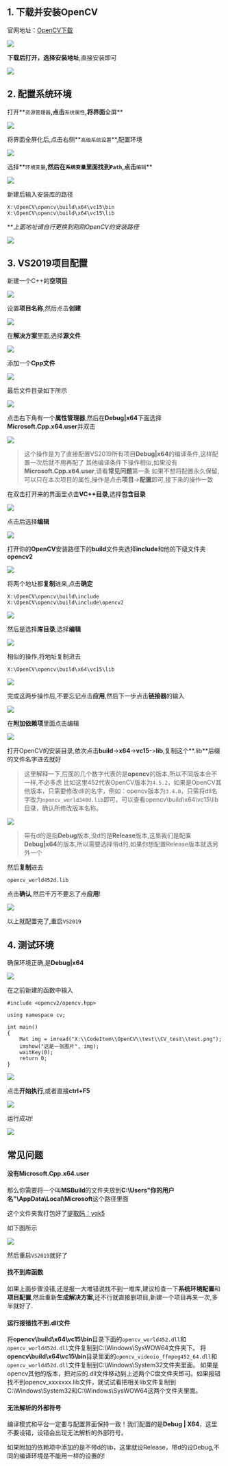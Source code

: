 ## 1. 下载并安装OpenCV

官网地址：[OpenCV下载](https://opencv.org/releases/)

![](https://cdn.nlark.com/yuque/0/2021/png/2050896/1624438402757-94f02a76-89d0-4884-98ca-1b0f266e8ce6.png#align=left&display=inline&height=414&margin=%5Bobject%20Object%5D&originHeight=827&originWidth=992&size=0&status=done&style=none&width=496)

**下载后打开，选择安装地址**,直接安装即可

![](https://cdn.nlark.com/yuque/0/2021/png/2050896/1624438402771-acdca396-e4dc-4fc7-866f-e34f8467ecfb.png#align=left&display=inline&height=218&margin=%5Bobject%20Object%5D&originHeight=436&originWidth=856&size=0&status=done&style=none&width=428)

## 2. 配置系统环境

打开**`资源管理器`**,点击**`系统属性`**,将界面**全屏**

![](https://cdn.nlark.com/yuque/0/2021/png/2050896/1624438402766-c5163f44-20ba-47eb-9f12-6d0ed8c11bb1.png#align=left&display=inline&height=423&margin=%5Bobject%20Object%5D&originHeight=564&originWidth=906&size=0&status=done&style=none&width=680)

将界面全屏化后,点击右侧**`高级系统设置`**,配置环境

![](https://cdn.nlark.com/yuque/0/2021/png/2050896/1624438402779-82365a64-510a-4c09-8fe6-ccc14e969795.png#align=left&display=inline&height=978&margin=%5Bobject%20Object%5D&originHeight=978&originWidth=1854&size=0&status=done&style=none&width=1854)

选择**`环境变量`**,然后在`系统变量`里面找到`Path`,点击**`编辑`**

![](https://cdn.nlark.com/yuque/0/2021/png/2050896/1624438402786-f253ac3d-fa4f-4b3b-a9b0-804dd848ec12.png#align=left&display=inline&height=445&margin=%5Bobject%20Object%5D&originHeight=593&originWidth=1075&size=0&status=done&style=none&width=806)

新建后输入安装库的路径

```
X:\OpenCV\opencv\build\x64\vc15\bin
X:\OpenCV\opencv\build\x64\vc15\lib
```

**_上面地址请自行更换到刚刚OpenCV的安装路径_

![](https://cdn.nlark.com/yuque/0/2021/png/2050896/1624438402780-cb6ad872-295e-46f5-bd34-70dd4c2307be.png#align=left&display=inline&height=570&margin=%5Bobject%20Object%5D&originHeight=570&originWidth=541&size=0&status=done&style=none&width=541)

## 3. VS2019项目配置

新建一个C++的**空项目**

![](https://cdn.nlark.com/yuque/0/2021/png/2050896/1624438402796-b1de32b2-e7b0-4906-b7e7-6db23f1a0baa.png#align=left&display=inline&height=569&margin=%5Bobject%20Object%5D&originHeight=759&originWidth=1440&size=0&status=done&style=none&width=1080)

设置**项目名称**,然后点击**创建**

![](https://cdn.nlark.com/yuque/0/2021/png/2050896/1624438402833-3da59e6a-6b00-4a9b-95ff-9dd4f436187c.png#align=left&display=inline&height=553&margin=%5Bobject%20Object%5D&originHeight=737&originWidth=1396&size=0&status=done&style=none&width=1047)

在**解决方案**里面,选择**源文件**

![](https://cdn.nlark.com/yuque/0/2021/png/2050896/1624438402773-d6b46702-6241-4d3b-a4a8-e4c44f715574.png#align=left&display=inline&height=287&margin=%5Bobject%20Object%5D&originHeight=287&originWidth=996&size=0&status=done&style=none&width=996)

添加一个**Cpp文件**

![](https://cdn.nlark.com/yuque/0/2021/png/2050896/1624438402796-98324d5f-f1b1-4ba1-86f8-8a26e8f808d3.png#align=left&display=inline&height=660&margin=%5Bobject%20Object%5D&originHeight=660&originWidth=955&size=0&status=done&style=none&width=955)

最后文件目录如下所示

![](https://cdn.nlark.com/yuque/0/2021/png/2050896/1624438402815-2fa8bd1b-3cae-4e12-97b6-8fbdf264915e.png#align=left&display=inline&height=182&margin=%5Bobject%20Object%5D&originHeight=182&originWidth=338&size=0&status=done&style=none&width=338)

点击右下角有一个**属性管理器**,然后在**Debug|x64**下面选择**Microsoft.Cpp.x64.user**并双击

![](https://cdn.nlark.com/yuque/0/2021/png/2050896/1624438402829-636acb4e-6bb1-4671-8990-3580acff7850.png#align=left&display=inline&height=955&margin=%5Bobject%20Object%5D&originHeight=955&originWidth=378&size=0&status=done&style=none&width=378)

> 这个操作是为了直接配置VS2019所有项目**Debug|x64**的编译条件,这样配置一次后就不用再配了
> 其他编译条件下操作相似,如果没有**Microsoft.Cpp.x64.user**,请看**常见问题**第一条
> 如果不想将配置永久保留,可以只在本次项目的属性,操作是点击**项目**->**配置**即可,接下来的操作一致


在双击打开来的界面里点击**VC++目录**,选择**包含目录**

![](https://cdn.nlark.com/yuque/0/2021/png/2050896/1624438402809-1fbfe56c-6c54-403a-a47b-bf553f5cfc68.png#align=left&display=inline&height=555&margin=%5Bobject%20Object%5D&originHeight=555&originWidth=960&size=0&status=done&style=none&width=960)

点击后选择**编辑**

![](https://cdn.nlark.com/yuque/0/2021/png/2050896/1624438402874-0a214678-7d2b-4df7-aede-199eaf35e67c.png#align=left&display=inline&height=259&margin=%5Bobject%20Object%5D&originHeight=259&originWidth=774&size=0&status=done&style=none&width=774)

打开你的**OpenCV**安装路径下的**build**文件夹选择**include**和他的下级文件夹**opencv2**

![](https://cdn.nlark.com/yuque/0/2021/png/2050896/1624438402808-94ec23bb-87e7-4d58-a454-5fe968d96071.png#align=left&display=inline&height=573&margin=%5Bobject%20Object%5D&originHeight=573&originWidth=914&size=0&status=done&style=none&width=914)

将两个地址都**复制**进来,点击**确定**

```
X:\OpenCV\opencv\build\include
X:\OpenCV\opencv\build\include\opencv2
```

![](https://cdn.nlark.com/yuque/0/2021/png/2050896/1624438402823-19f3e431-e325-4add-82cc-bac2783cb876.png#align=left&display=inline&height=656&margin=%5Bobject%20Object%5D&originHeight=656&originWidth=436&size=0&status=done&style=none&width=436)

然后是选择**库目录**,选择**编辑**

![](https://cdn.nlark.com/yuque/0/2021/png/2050896/1624438402828-15f4718a-41b9-4e18-91fb-65ed64a611f6.png#align=left&display=inline&height=555&margin=%5Bobject%20Object%5D&originHeight=555&originWidth=960&size=0&status=done&style=none&width=960)

相似的操作,将地址复制进去

```
X:\OpenCV\opencv\build\x64\vc15\lib
```

![](https://cdn.nlark.com/yuque/0/2021/png/2050896/1624438402836-74ac84c2-d895-4a3c-bf3c-8f203a7ad463.png#align=left&display=inline&height=656&margin=%5Bobject%20Object%5D&originHeight=656&originWidth=436&size=0&status=done&style=none&width=436)

完成这两步操作后,不要忘记点击**应用**,然后下一步点击**链接器**的输入

![](https://cdn.nlark.com/yuque/0/2021/png/2050896/1624438402841-6474503e-93ae-4dd4-b9ee-958c273ab021.png#align=left&display=inline&height=555&margin=%5Bobject%20Object%5D&originHeight=555&originWidth=960&size=0&status=done&style=none&width=960)

在**附加依赖项**里面点击编辑

![](https://cdn.nlark.com/yuque/0/2021/png/2050896/1624438402871-8afdff29-a321-4a84-ac54-e16add7c908c.png#align=left&display=inline&height=555&margin=%5Bobject%20Object%5D&originHeight=555&originWidth=960&size=0&status=done&style=none&width=960)

打开OpenCV的安装目录,依次点击**build**->**x64**->**vc15-**>**lib**,复制这个**.lib**后缀的文件名字进去就好

> 这里解释一下,后面的几个数字代表的是**opencv**的版本,所以不同版本会不一样,不必多虑
> 比如这里452代表OpenCV版本为`4.5.2`，如果是OpenCV其他版本，只需要修改dll的名字，例如：opencv版本为`3.4.0`，只需将dll名字改为`opencv_world340d.lib`即可。可以查看opencv\build\x64\vc15\lib目录，确认所修改版本名称。


![](https://cdn.nlark.com/yuque/0/2021/png/2050896/1624438402852-893f40f5-055b-43c0-95d0-2816dde391a3.png#align=left&display=inline&height=573&margin=%5Bobject%20Object%5D&originHeight=573&originWidth=914&size=0&status=done&style=none&width=914)

> 带有d的是指**Debug**版本,没d的是**Release**版本,这里我们是配置**Debug|x64**的版本,所以需要选择带d的,如果你想配置Release版本就选另外一个


然后**复制**进去

```
opencv_world452d.lib
```

点击**确认**,然后千万不要忘了点**应用**!

![](https://cdn.nlark.com/yuque/0/2021/png/2050896/1624438403055-eba82b34-c817-42c9-8682-395765f6fcdd.png#align=left&display=inline&height=656&margin=%5Bobject%20Object%5D&originHeight=656&originWidth=436&size=0&status=done&style=none&width=436)

以上就配置完了,重启`VS2019`

## 4. 测试环境

确保环境正确,是**Debug|x64**

![](https://cdn.nlark.com/yuque/0/2021/png/2050896/1624438402896-3c03441d-0b33-451b-9efd-50217ea287e4.png#align=left&display=inline&height=197&margin=%5Bobject%20Object%5D&originHeight=197&originWidth=921&size=0&status=done&style=none&width=921)

在之前新建的函数中输入

```
#include <opencv2/opencv.hpp>

using namespace cv;

int main()
{
	Mat img = imread("X:\\CodeItem\\OpenCV\\test\\CV_test\\test.png");
	imshow("这是一张图片", img);
	waitKey(0);
	return 0;
}
```

![](https://cdn.nlark.com/yuque/0/2021/png/2050896/1624438402905-290f98fb-d458-4e48-a01d-bcf859b7f976.png#align=left&display=inline&height=541&margin=%5Bobject%20Object%5D&originHeight=541&originWidth=1894&size=0&status=done&style=none&width=1894)

点击**开始执行**,或者直接**ctrl+F5**

![](https://cdn.nlark.com/yuque/0/2021/png/2050896/1624438402901-cf891e7e-d0cb-4e61-8e41-beaf3801e668.png#align=left&display=inline&height=483&margin=%5Bobject%20Object%5D&originHeight=483&originWidth=543&size=0&status=done&style=none&width=543)

运行成功!

![](https://cdn.nlark.com/yuque/0/2021/png/2050896/1624438402899-a502b673-685e-43d3-9004-bfc60dd370bb.png#align=left&display=inline&height=1056&margin=%5Bobject%20Object%5D&originHeight=1056&originWidth=1928&size=0&status=done&style=none&width=1928)

## 常见问题

#### 没有Microsoft.Cpp.x64.user

那么你需要将一个叫**MSBuild**的文件夹放到**C:\Users"你的用户名"\AppData\Local\Microsoft**这个路径里面

这个文件夹我打包好了[提取码：yqk5](https://pan.baidu.com/s/143ukAslPAi_D_yP-Hjj_vA)

如下图所示

![](https://cdn.nlark.com/yuque/0/2021/png/2050896/1624438402968-b6fcd5b7-206b-4d08-b28e-c55b4d7c4497.png#align=left&display=inline&height=573&margin=%5Bobject%20Object%5D&originHeight=573&originWidth=914&size=0&status=done&style=none&width=914)

然后重启`VS2019`就好了

#### 找不到库函数

如果上面步骤没错,还是报一大堆错说找不到一堆库,建议检查一下**系统环境配置**和**项目配置**,然后重新**生成解决方案**,还不行就直接删项目,新建一个项目再来一次,多半就好了.

#### 运行报错找不到.dll文件

将**opencv\build\x64\vc15\bin**目录下面的`opencv_world452.dll`和`opencv_world452d.dll`文件复制到C:\Windows\SysWOW64文件夹下。
将**opencv\build\x64\vc15\bin**目录里面的`opencv_videoio_ffmpeg452_64.dll`和`opencv_world452d.dll`文件复制到C:\Windows\System32文件夹里面。
如果是opencv其他的版本，把对应的.dll文件移动到上述两个C盘文件夹即可。如果报错找不到opencv_xxxxxxx.lib文件，就试试看把相关lib文件复制到C:\Windows\System32和C:\Windows\SysWOW64这两个文件夹里面。

#### 无法解析的外部符号

编译模式和平台一定要与配置界面保持一致！我们配置的是**Debug | X64**，这里不要设错，设错会出现无法解析的外部符号。

如果附加的依赖项中添加的是不带d的lib，这里就设Release，带d的设Debug,不同的编译环境是不能用一样的设置的!
